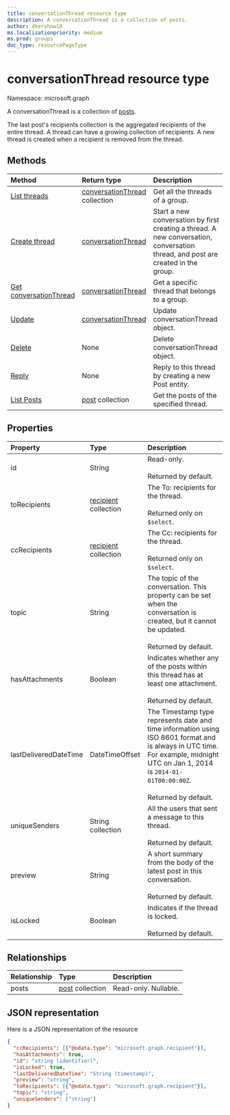 ```yaml
---
title: conversationThread resource type
description: A conversationThread is a collection of posts.
author: dkershaw10
ms.localizationpriority: medium
ms.prod: groups
doc_type: resourcePageType
---
```


# conversationThread resource type

Namespace: microsoft.graph

A conversationThread is a collection of [posts](post.md).

The last post's recipients collection is the aggregated recipients of the entire thread. A thread can have a growing collection of recipients.
A new thread is created when a recipient is removed from the thread.

## Methods

| Method                                                     | Return type                                            | Description                                                                                                                      |
| :--------------------------------------------------------- | :----------------------------------------------------- | :------------------------------------------------------------------------------------------------------------------------------- |
| [List threads](../api/group-list-threads.md)               | [conversationThread](conversationthread.md) collection | Get all the threads of a group.                                                                                                  |
| [Create thread](../api/group-post-threads.md)              | [conversationThread](conversationthread.md)            | Start a new conversation by first creating a thread. A new conversation, conversation thread, and post are created in the group. |
| [Get conversationThread](../api/conversationthread-get.md) | [conversationThread](conversationthread.md)            | Get a specific thread that belongs to a group.                                                                                   |
| [Update](../api/conversationthread-update.md)              | [conversationThread](conversationthread.md)            | Update conversationThread object.                                                                                                |
| [Delete](../api/conversationthread-delete.md)              | None                                                   | Delete conversationThread object.                                                                                                |
| [Reply](../api/conversationthread-reply.md)                | None                                                   | Reply to this thread by creating a new Post entity.                                                                              |
| [List Posts](../api/conversationthread-list-posts.md)      | [post](post.md) collection                             | Get the posts of the specified thread.                                                                                           |

## Properties

| Property              | Type                                 | Description                                                                                                                                                                                                |
| :-------------------- | :----------------------------------- | :--------------------------------------------------------------------------------------------------------------------------------------------------------------------------------------------------------- |
| id                    | String                               | Read-only. <br/><br/>Returned by default.                                                                                                                                                                  |
| toRecipients          | [recipient](recipient.md) collection | The To: recipients for the thread. <br/><br/>Returned only on `$select`.                                                                                                                                   |
| ccRecipients          | [recipient](recipient.md) collection | The Cc: recipients for the thread. <br/><br/>Returned only on `$select`.                                                                                                                                   |
| topic                 | String                               | The topic of the conversation. This property can be set when the conversation is created, but it cannot be updated. <br/><br/>Returned by default.                                                         |
| hasAttachments        | Boolean                              | Indicates whether any of the posts within this thread has at least one attachment. <br/><br/>Returned by default.                                                                                          |
| lastDeliveredDateTime | DateTimeOffset                       | The Timestamp type represents date and time information using ISO 8601 format and is always in UTC time. For example, midnight UTC on Jan 1, 2014 is `2014-01-01T00:00:00Z`.<br/><br/>Returned by default. |
| uniqueSenders         | String collection                    | All the users that sent a message to this thread. <br/><br/>Returned by default.                                                                                                                           |
| preview               | String                               | A short summary from the body of the latest post in this conversation. <br/><br/>Returned by default.                                                                                                      |
| isLocked              | Boolean                              | Indicates if the thread is locked. <br/><br/>Returned by default.                                                                                                                                          |

## Relationships

| Relationship | Type                       | Description          |
| :----------- | :------------------------- | :------------------- |
| posts        | [post](post.md) collection | Read-only. Nullable. |

## JSON representation

Here is a JSON representation of the resource

<!--{
  "blockType": "resource",
  "optionalProperties": [
    "posts"
  ],
  "keyProperty": "id",
  "baseType": "microsoft.graph.entity",
  "@odata.type": "microsoft.graph.conversationThread",
  "@odata.annotations": [
    {
      "property": "posts",
      "capabilities": {
        "changeTracking": false,
        "deletable": false,
        "insertable": false,
        "searchable": false,
        "updatable": false
      }
    }
  ]
}-->

```json
{
  "ccRecipients": [{"@odata.type": "microsoft.graph.recipient"}],
  "hasAttachments": true,
  "id": "string (identifier)",
  "isLocked": true,
  "lastDeliveredDateTime": "String (timestamp)",
  "preview": "string",
  "toRecipients": [{"@odata.type": "microsoft.graph.recipient"}],
  "topic": "string",
  "uniqueSenders": ["string"]
}

```

<!-- uuid: 8fcb5dbc-d5aa-4681-8e31-b001d5168d79
2015-10-25 14:57:30 UTC -->

<!-- {
  "type": "#page.annotation",
  "description": "conversationThread resource",
  "keywords": "",
  "section": "documentation",
  "tocPath": ""
}-->
